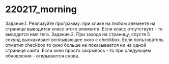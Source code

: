 # 220217_morning
Задание.1.
Реализуйте программу: при клике на любом элементе на странице выводится класс этого элемента. Если класс отсутствует - то выводится имя тега.
Задание.2.
При заходе на страницу, спустя 5 секунд выскакивает всплывающее окно с checkbox. Если пользователь отметил checkbox то окно больше не показывается ни на одной странице сайта. Если окно просто закрылось - то при следующем обновлении - открывается снова.
